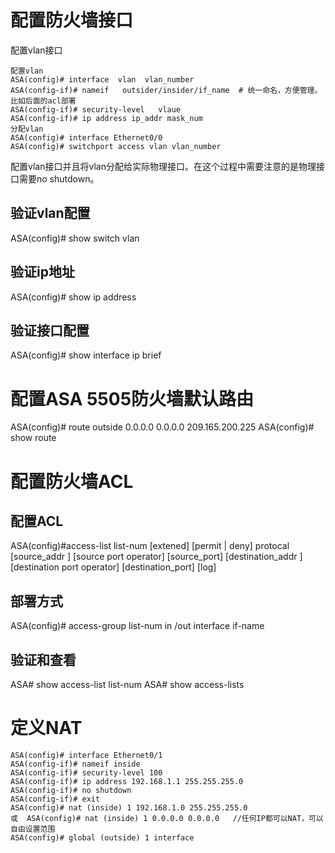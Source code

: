 # 配置防火墙接口
配置vlan接口
```
配置vlan
ASA(config)# interface  vlan  vlan_number
ASA(config-if)# nameif   outsider/insider/if_name  # 统一命名，方便管理。比如后面的acl部署
ASA(config-if)# security-level   vlaue
ASA(config-if)# ip address ip_addr mask_num
分配vlan
ASA(config)# interface Ethernet0/0  
ASA(config)# switchport access vlan vlan_number
```
配置vlan接口并且将vlan分配给实际物理接口。在这个过程中需要注意的是物理接口需要no shutdown。
## 验证vlan配置
ASA(config)# show switch vlan
## 验证ip地址
ASA(config)# show ip address 
## 验证接口配置
ASA(config)# show interface ip brief

# 配置ASA 5505防火墙默认路由
ASA(config)# route outside 0.0.0.0 0.0.0.0 209.165.200.225
ASA(config)# show  route
# 配置防火墙ACL
## 配置ACL
ASA(config)#access-list list-num  [extened]  [permit | deny] protocal  [source_addr ] [source port operator] [source_port] [destination_addr ] [destination port operator] [destination_port] [log]
 ## 部署方式
ASA(config)# access-group list-num in /out interface if-name
## 验证和查看
ASA# show access-list list-num 
ASA# show access-lists
# 定义NAT
```
ASA(config)# interface Ethernet0/1
ASA(config-if)# nameif inside
ASA(config-if)# security-level 100
ASA(config-if)# ip address 192.168.1.1 255.255.255.0
ASA(config-if)# no shutdown
ASA(config-if)# exit
ASA(config)# nat (inside) 1 192.168.1.0 255.255.255.0
或  ASA(config)# nat (inside) 1 0.0.0.0 0.0.0.0   //任何IP都可以NAT，可以自由设置范围
ASA(config)# global (outside) 1 interface 
```

```{.python .input}

```
